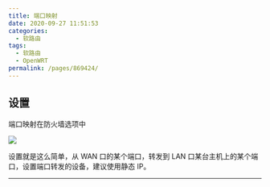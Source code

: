 ```yaml
---
title: 端口映射
date: 2020-09-27 11:51:53
categories:
  - 软路由
tags:
  - 软路由
  - OpenWRT
permalink: /pages/869424/
---
```


## 设置

端口映射在防火墙选项中

![](https://file.sm9.top/item/5f70307a160a154a67a2bdac.png)

设置就是这么简单，从 WAN 口的某个端口，转发到 LAN 口某台主机上的某个端口，设置端口转发的设备，建议使用静态 IP。

---

<ClientOnly>
  <Vssue :title="$title" />
</ClientOnly>
